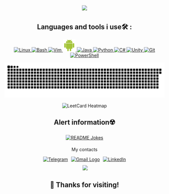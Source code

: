 <h1 align="center">
    <img src="https://readme-typing-svg.herokuapp.com/?font=Righteous&size=35&center=true&vCenter=true&width=500&height=70&duration=4000&lines=Hello,+world+!;I+am+A.+M.+🤖;just+kiding;I'am+ButyricOil+:D"/>
</h1>


<h2 align="center">Languages and tools i use🛠️ :</h2>


<p align="center">
  <a href="https://www.linux.org/" target="_blank">
    <img src="https://skillicons.dev/icons?i=linux" alt="Linux" width="40" height="40" />
  </a>
  <a href="https://www.gnu.org/software/bash/" target="_blank">
    <img src="https://skillicons.dev/icons?i=bash" alt="Bash" width="40" height="40" />
  </a>
  <a href="https://www.vim.org/" target="_blank">
    <img src="https://skillicons.dev/icons?i=vim" alt="Vim" width="40" height="40" />
  </a>
<a href="https://developer.android.com" target="_blank">
  <img src="https://raw.githubusercontent.com/devicons/devicon/master/icons/android/android-original.svg" alt="Android" width="40" height="40" />
</a>
  <a href="https://www.java.com" target="_blank">
    <img src="https://skillicons.dev/icons?i=java" alt="Java" width="40" height="40" />
  </a>
  <a href="https://www.python.org" target="_blank">
    <img src="https://skillicons.dev/icons?i=python" alt="Python" width="40" height="40" />
  </a>
  <a href="https://docs.microsoft.com/en-us/dotnet/csharp/" target="_blank">
    <img src="https://skillicons.dev/icons?i=cs" alt="C#" width="40" height="40" />
  </a>
  <a href="https://unity.com/" target="_blank">
    <img src="https://skillicons.dev/icons?i=unity" alt="Unity" width="40" height="40" />
  </a>
  <a href="https://git-scm.com/" target="_blank">
    <img src="https://skillicons.dev/icons?i=git" alt="Git" width="40" height="40" />
  </a>
  <a href="https://docs.microsoft.com/en-us/powershell/" target="_blank">
    <img src="https://skillicons.dev/icons?i=powershell" alt="PowerShell" width="40" height="40" />
  </a>
</p>




<picture>
  <source media="(prefers-color-scheme: dark)" srcset="https://raw.githubusercontent.com/Butyricoil/Butyricoil/output/github-contribution-grid-snake-dark.svg" />
  <source media="(prefers-color-scheme: light)" srcset="https://raw.githubusercontent.com/Butyricoil/Butyricoil/output/github-contribution-grid-snake.svg" />
  <img alt="Snake animation" src="https://raw.githubusercontent.com/Butyricoil/Butyricoil/output/github-contribution-grid-snake.svg" />
</picture>




<p align="center">
  <img src="https://leetcard.jacoblin.cool/hhIfDwGlKS?ext=heatmap" alt="LeetCard Heatmap"/>
</p>





<div align="center" style="margin-top: 20px; margin-bottom: 20px;">
  <h2>Alert information☢️</h2>
  <a href="https://readme-jokes.vercel.app">
    <img align="center" src="https://readme-jokes.vercel.app/api" alt="README Jokes">
  </a>
</div>




<div align="center">
  <p>My contacts</p>
  <div style="display: flex; justify-content: center; gap: 10px;">
    <a href="https://t.me/kokobeeline" target="_blank">
      <img src="https://img.shields.io/badge/Telegram-%2300BFFF?logo=Telegram&logoColor=white" alt="Telegram">
    </a>
    <a href="mailto:artyomkokobelyanwork@gmail.com" target="_blank">
      <img src="https://cdn.icon-icons.com/icons2/2530/PNG/512/gmail_button_icon_151848.png" alt="Gmail Logo" style="width: 65px; height: 21px;">
    </a>
    <a href="https://www.linkedin.com/in/%D0%B0%D1%80%D1%82%D91%D0%BC-%D0%BA%D0%BE%D0%BA%D0%BE%D0%B1%D0%B5%D0%BB%D1%8F%D0%BD-742b1031b/" target="_blank">
      <img src="https://img.shields.io/badge/LinkedIn-%230A66C2?logo=LinkedIn&logoColor=white" alt="LinkedIn">
    </a>
  </div>



  <p align="center" style="margin: 10px 0;">
    <img src="https://komarev.com/ghpvc/?username=Butyricoil&style=flat-square&color=blueviolet" alt="">
    <img src="https://img.shields.io/github/followers/Butyricoil?logo=github&style=for-the-badge&color=0891b2&labelColor=1c1917" />
  </p>



  <h2>🙏 Thanks for visiting!</h2>
</div>
